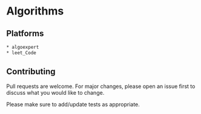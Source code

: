 # Algorithms

## Platforms
```bash
* algoexpert
* leet_Code
```

## Contributing
Pull requests are welcome. For major changes, please open an issue first to discuss what you would like to change.

Please make sure to add/update tests as appropriate.
